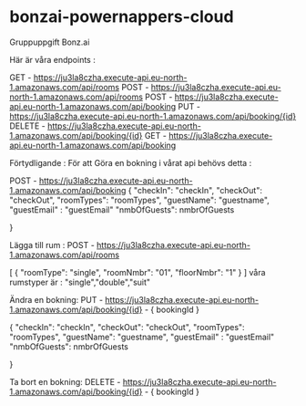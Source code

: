 # bonzai-powernappers-cloud
Gruppuppgift Bonz.ai

Här är våra endpoints : 

  GET - https://ju3la8czha.execute-api.eu-north-1.amazonaws.com/api/rooms
  POST - https://ju3la8czha.execute-api.eu-north-1.amazonaws.com/api/rooms
  POST - https://ju3la8czha.execute-api.eu-north-1.amazonaws.com/api/booking
  PUT - https://ju3la8czha.execute-api.eu-north-1.amazonaws.com/api/booking/{id}
  DELETE - https://ju3la8czha.execute-api.eu-north-1.amazonaws.com/api/booking/{id}
  GET - https://ju3la8czha.execute-api.eu-north-1.amazonaws.com/api/booking

  Förtydligande : För att Göra en bokning i vårat api behövs detta : 
  
  POST - https://ju3la8czha.execute-api.eu-north-1.amazonaws.com/api/booking
  {
   "checkIn": "checkIn",
   "checkOut": "checkOut",
   "roomTypes": "roomTypes",
   "guestName": "guestname", 
   "guestEmail" : "guestEmail"
   "nmbOfGuests": nmbrOfGuests

  }

  Lägga till rum :
  POST - https://ju3la8czha.execute-api.eu-north-1.amazonaws.com/api/rooms

  [
    {
        "roomType": "single",
        "roomNmbr": "01",
        "floorNmbr": "1"
    }
    ]
våra rumstyper är : "single","double","suit"

    

  Ändra en bokning:
  PUT - https://ju3la8czha.execute-api.eu-north-1.amazonaws.com/api/booking/{id} - { bookingId }
 
  {
   "checkIn": "checkIn",
   "checkOut": "checkOut",
   "roomTypes": "roomTypes",
   "guestName": "guestname", 
   "guestEmail" : "guestEmail"
   "nmbOfGuests": nmbrOfGuests

  }
  
  Ta bort en bokning:
  DELETE - https://ju3la8czha.execute-api.eu-north-1.amazonaws.com/api/booking/{id} -  { bookingId }
